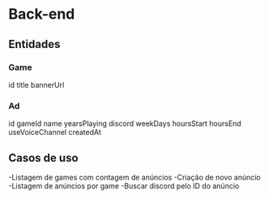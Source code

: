 # Back-end

## Entidades

### Game

id
title
bannerUrl

### Ad

id
gameId
name
yearsPlaying
discord
weekDays
hoursStart
hoursEnd
useVoiceChannel
createdAt

## Casos de uso

-Listagem de games com contagem de anúncios
-Criação de novo anúncio
-Listagem de anúncios por game 
-Buscar discord pelo ID do anúncio
 